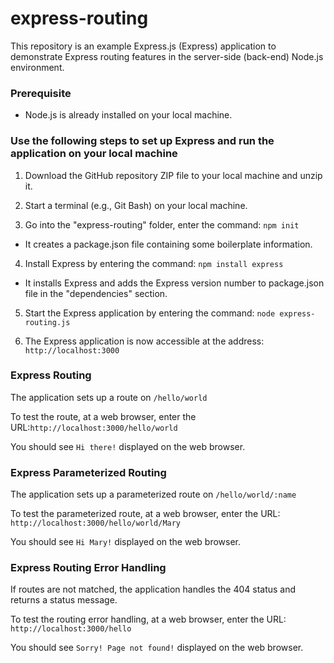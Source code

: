# express-routing

This repository is an example Express.js (Express) application to demonstrate Express routing features in the server-side (back-end) Node.js environment.

### Prerequisite
- Node.js is already installed on your local machine. 

### Use the following steps to set up Express and run the application on your local machine
1.	Download the GitHub repository ZIP file to your local machine and unzip it.

2. Start a terminal (e.g., Git Bash) on your local machine.

3.	Go into the "express-routing" folder, enter the command: `npm init` 

   * It creates a package.json file containing some boilerplate information.

4.	Install Express by entering the command: `npm install express` 

   * It installs Express and adds the Express version number to package.json file in the "dependencies" section.

5.	Start the Express application by entering the command: `node express-routing.js` 

6. The Express application is now accessible at the address: `http://localhost:3000`

### Express Routing

The application sets up a route on `/hello/world`

To test the route, at a web browser, enter the URL:`http://localhost:3000/hello/world`

You should see `Hi there!` displayed on the web browser.

### Express Parameterized Routing

The application sets up a parameterized route on `/hello/world/:name`

To test the parameterized route, at a web browser, enter the URL: `http://localhost:3000/hello/world/Mary`

You should see `Hi Mary!` displayed on the web browser.

### Express Routing Error Handling

If routes are not matched, the application handles the 404 status and returns a status message.

To test the routing error handling, at a web browser, enter the URL: `http://localhost:3000/hello`

You should see `Sorry! Page not found!` displayed on the web browser.
